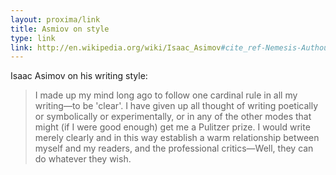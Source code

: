 ```yaml
---
layout: proxima/link
title: Asmiov on style
type: link
link: http://en.wikipedia.org/wiki/Isaac_Asimov#cite_ref-Nemesis-Authour.27s_note_68-0
---
```


Isaac Asimov on his writing style:

> I made up my mind long ago to follow one cardinal rule in all my writing—to be 'clear'. I have given up all thought of writing poetically or symbolically or experimentally, or in any of the other modes that might (if I were good enough) get me a Pulitzer prize. I would write merely clearly and in this way establish a warm relationship between myself and my readers, and the professional critics—Well, they can do whatever they wish.
